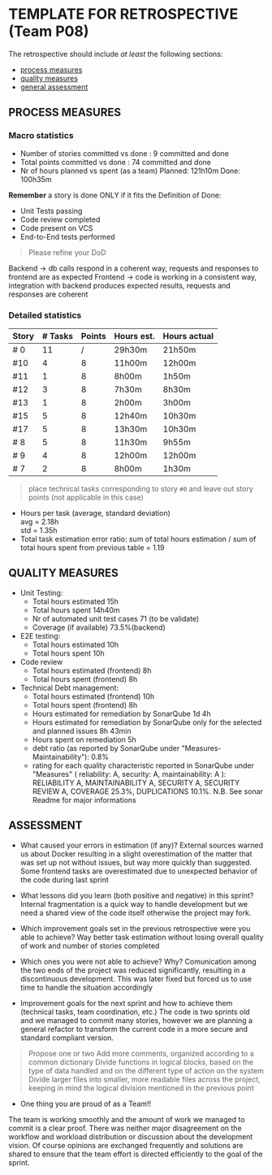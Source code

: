 # TEMPLATE FOR RETROSPECTIVE (Team P08)

The retrospective should include _at least_ the following
sections:

- [process measures](#process-measures)
- [quality measures](#quality-measures)
- [general assessment](#assessment)

## PROCESS MEASURES

### Macro statistics

- Number of stories committed vs done : 9 committed and done
- Total points committed vs done : 74 committed and done
- Nr of hours planned vs spent (as a team)
  Planned: 121h10m
  Done: 100h35m

**Remember** a story is done ONLY if it fits the Definition of Done:

- Unit Tests passing
- Code review completed
- Code present on VCS
- End-to-End tests performed

> Please refine your DoD

Backend -> db calls respond in a coherent way, requests and responses to frontend are as expected
Frontend -> code is working in a consistent way, integration with backend produces expected results, requests and responses are coherent

### Detailed statistics

| Story | # Tasks | Points | Hours est. | Hours actual |
| ----- | ------- | ------ | ---------- | ------------ |
| # 0   | 11      | /      | 29h30m     | 21h50m       |
| #10   | 4       | 8      | 11h00m     | 12h00m       |
| #11   | 1       | 8      | 8h00m      | 1h50m        |
| #12   | 3       | 8      | 7h30m      | 8h30m        |
| #13   | 1       | 8      | 2h00m      | 3h00m        |
| #15   | 5       | 8      | 12h40m     | 10h30m       |
| #17   | 5       | 8      | 13h30m     | 10h30m       |
| # 8   | 5       | 8      | 11h30m     | 9h55m        |
| # 9   | 4       | 8      | 12h00m     | 12h00m       |
| # 7   | 2       | 8      | 8h00m      | 1h30m        |

> place technical tasks corresponding to story `#0` and leave out story points (not applicable in this case)

- Hours per task (average, standard deviation) <br/>
  avg = 2.18h <br/>
  std = 1.35h
- Total task estimation error ratio: sum of total hours estimation / sum of total hours spent from previous table = 1.19

## QUALITY MEASURES

- Unit Testing:
  - Total hours estimated 15h
  - Total hours spent 14h40m
  - Nr of automated unit test cases 71 (to be validate)
  - Coverage (if available) 73.5%(backend)
- E2E testing:
  - Total hours estimated 10h
  - Total hours spent 10h
- Code review
  - Total hours estimated (frontend) 8h
  - Total hours spent (frontend) 8h
- Technical Debt management:
  - Total hours estimated (frontend) 10h
  - Total hours spent (frontend) 8h
  - Hours estimated for remediation by SonarQube 1d 4h
  - Hours estimated for remediation by SonarQube only for the selected and planned issues 8h 43min
  - Hours spent on remediation 5h
  - debt ratio (as reported by SonarQube under "Measures-Maintainability"): 0.8%
  - rating for each quality characteristic reported in SonarQube under "Measures" ( reliability: A, security: A, maintainability: A ):
    RELIABILITY A, MAINTAINABILITY A, SECURITY A, SECURITY REVIEW A, COVERAGE 25.3%, DUPLICATIONS 10.1%.
  N.B. See sonar Readme for major informations

## ASSESSMENT

- What caused your errors in estimation (if any)?
  External sources warned us about Docker resulting in a slight overestimation of the matter that was set up not without issues, but way more quickly than suggested.
  Some frontend tasks are overestimated due to unexpected behavior of the code during last sprint

- What lessons did you learn (both positive and negative) in this sprint?
  Internal fragmentation is a quick way to handle development but we need a shared view of the code itself otherwise the project may fork.

- Which improvement goals set in the previous retrospective were you able to achieve?
  Way better task estimation without losing overall quality of work and number of stories completed

- Which ones you were not able to achieve? Why?
  Comunication among the two ends of the project was reduced significantly, resulting in a discontinuous development. This was later fixed but forced us to use time to handle the situation accordingly

- Improvement goals for the next sprint and how to achieve them (technical tasks, team coordination, etc.)
  The code is two sprints old and we managed to commit many stories, however we are planning a general refactor to transform the current code in a more secure and standard compliant version.

> Propose one or two
> Add more comments, organized according to a common dictionary
> Divide functions in logical blocks, based on the type of data handled and on the different type of action on the system
> Divide larger files into smaller, more readable files across the project, keeping in mind the logical division mentioned in the previous point

- One thing you are proud of as a Team!!

The team is working smoothly and the amount of work we managed to commit is a clear proof. There was neither major disagreement on the workflow and workload distribution or discussion about the development vision.
Of course opinions are exchanged frequently and solutions are shared to ensure that the team effort is directed efficiently to the goal of the sprint.
